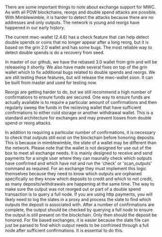 <p>There are some important things to note about exchange support for MWC. As with all POW blockchains, reorgs and double spend attacks are possible. With Mimblewimble, it is harder to detect the attacks because there are no addresses and only outputs. The network is young and reorgs have happened in our early history.
<p>
<p>The current mwc-wallet (2.4.6) has a check feature that can help detect double spends or coins that no longer appear after a long reorg, but it is based on the grin 2.0 wallet and has some bugs. The most reliable way to detect double spends is do a recovery from seed.
<p>
<p>In master of our github, we have the rebased 3.0 wallet from grin and will be releaseing it shortly. We also have made several fixes on top of the grin wallet which to fix additional bugs related to double spends and reorgs. We are still testing these features, but will release the mwc-wallet soon. It can be built from master and used for testing now.
<p>
<p>Reorgs are getting harder to do, but we still recommend a high number of confirmations to ensure funds are secured. One way to ensure funds are actually available is to require a particular amount of confirmations and then regularly sweep the funds in the recieving wallet that have sufficient confirmations to either cold storage or another withdrawal wallet. This is a standard architecture for exchanges and may prevent losses from double spend or reorg attacks.
<p>
<p>In addition to requiring a particular number of confirmations, it is necessary to check that outputs still exist on the blockchain before honoring deposits. This is because in mimblewimble, the state of a wallet may be different than the network. Please note that the wallet is not designed for use out of the box to meet all exchange needs. It is mainly designed to receive and send payments for a single user where they can maunally check which outputs have confirmed and which have not and run the 'check' or 'scan_outputs' command as required. For an exchange they must implement this logic themselves because they need to know which outputs are orphaned specifically so they know which deposits to credit and which to not credit, as many deposits/withdrawals are happening at the same time. The way to make sure the output was not reorged out or part of a double spend transaction is to query a full node. If you are using http payments, you will likely need to log the slates in a proxy and process the slate to find which outputs the deposit is associated with. After a number of confirmations are complete, the output should be checked by querying a full node to ensure the output is still present on the blockchain. Only then should the deposit be honored. For file based exchanges, it is easier because the slate file can just be parsed to find which output needs to be confrimed through a full node after sufficient confirmations. It is essential to do this.
